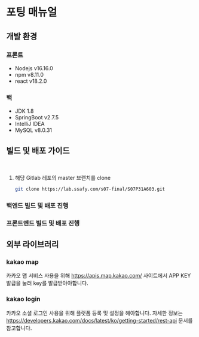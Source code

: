 # 포팅 매뉴얼

## 개발 환경

### 프론트

- Nodejs v16.16.0
- npm v8.11.0
- react v18.2.0

### 백

- JDK 1.8
- SpringBoot v2.7.5
- IntelliJ IDEA
- MySQL v8.0.31

## 빌드 및 배포 가이드

<br>

1. 해당 Gitlab 레포의 master 브랜치를 clone
    ```bash
    git clone https://lab.ssafy.com/s07-final/S07P31A603.git
    ```

### 백엔드 빌드 및 배포 진행


### 프론트엔드 빌드 및 배포 진행

## 외부 라이브러리

### kakao map
카카오 맵 서비스 사용을 위해 https://apis.map.kakao.com/ 사이트에서 APP KEY 발급을 눌러 key를 발급받아야합니다.

### kakao login
카카오 소셜 로그인 사용을 위해 플랫폼 등록 및 설정을 해야합니다.
자세한 정보는 https://developers.kakao.com/docs/latest/ko/getting-started/rest-api 문서를 참고합니다.





